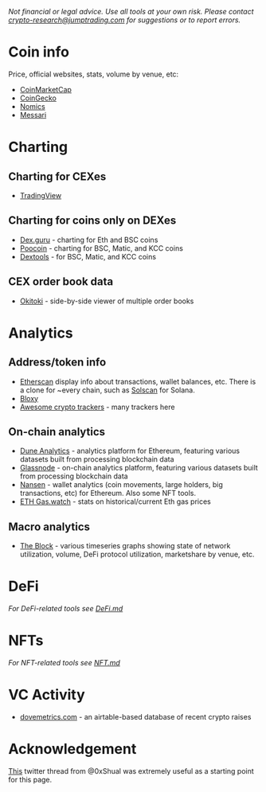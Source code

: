 _Not financial or legal advice.  Use all tools at your own risk.  Please contact [crypto-research@jumptrading.com](crypto-research@jumptrading.com)
for suggestions or to report errors._

# Coin info
Price, official websites, stats, volume by venue, etc:
* [CoinMarketCap](http://coinmarketcap.com)
* [CoinGecko](http://coingecko.com)
* [Nomics](http://nomics.com)
* [Messari](https://messari.io/)

# Charting
## Charting for CEXes
* [TradingView](http://tradingview.com)

## Charting for coins only on DEXes
* [Dex.guru](http://dex.guru) - charting for Eth and BSC coins
* [Poocoin](http://poocoin.app) - charting for BSC, Matic, and KCC coins
* [Dextools](http://dextools.io) - for BSC, Matic, and KCC coins

## CEX order book data
* [Okitoki](https://okotoki.com/) - side-by-side viewer of multiple order books


# Analytics
## Address/token info
* [Etherscan](http://etherscan.io) display info about transactions, wallet balances, etc.  There is a clone for ~every chain, such as [Solscan](http://solscan.io) for Solana.
* [Bloxy](https://bloxy.info/)
* [Awesome crypto trackers](https://github.com/denisnazarov/awesome-crypto-trackers) - many trackers here

## On-chain analytics
* [Dune Analytics](https://dune.xyz/) - analytics platform for Ethereum, featuring various datasets built from processing blockchain data
* [Glassnode](https://glassnode.com/) -
  on-chain analytics platform, featuring various datasets built from processing blockchain data
* [Nansen](https://nansen.ai/) - wallet analytics (coin movements, large holders, big transactions, etc) for Ethereum.  Also some NFT tools.
* [ETH Gas.watch](https://ethgas.watch/) - stats on historical/current Eth gas prices

## Macro analytics
* [The Block](https://www.theblockcrypto.com/data/) -
  various timeseries graphs showing state of network utilization, volume, DeFi protocol utilization, marketshare by venue, etc.

# DeFi
_For DeFi-related tools see [DeFi.md](DeFi.md)_

# NFTs
_For NFT-related tools see [NFT.md](NFT.md)_

# VC Activity
* [dovemetrics.com](https://www.dovemetrics.com/) - an airtable-based database of recent crypto raises

# Acknowledgement
[This](https://twitter.com/0xShual/status/1463575819717070863) twitter thread from @0xShual was extremely useful as a starting point for this page.
